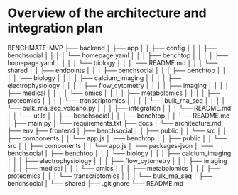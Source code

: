 # Overview of the architecture and integration plan

BENCHMATE-MVP
├── backend
│   ├── app
│   │   ├── config
│   │   │   ├── benchsocial
│   │   │   │   └── homepage.yaml
│   │   │   ├── benchtop
│   │   │   │   ├── homepage.yaml
│   │   │   │   └── biology
│   │   │   ├── README.md
│   │   │   └── shared
│   │   ├── endpoints
│   │   │   ├── benchsocial
│   │   │   ├── benchtop
│   │   │   │   └── biology
│   │   │   │       ├── calcium_imaging
│   │   │   │       ├── electrophysiology
│   │   │   │       ├── flow_cytometry
│   │   │   │       ├── imaging
│   │   │   │       ├── medical
│   │   │   │       └── omics
│   │   │   │           ├── metabolomics
│   │   │   │           ├── proteomics
│   │   │   │           └── transcriptomics
│   │   │   │               └── bulk_rna_seq
│   │   │   │                   └── bulk_rna_seq_volcano.py
│   │   │   ├── integration
│   │   │   └── README.md
│   │   └── utils
│   │       ├── benchsocial
│   │       ├── benchtop
│   │       └── README.md
│   ├── main.py
│   └── requirements.txt
├── docs
│   └── architecture.md
├── env
├── frontend
│   ├── benchsocial
│   │   ├── public
│   │   └── src
│   │       ├── components
│   │       └── app.js
│   ├── benchtop
│   │   ├── public
│   │   └── src
│   │       ├── components
│   │       └── app.js
│   └──  packages-json
│       ├── benchsocial
│       ├── benchtop
│       │   │   └── biology
│       │   │       ├── calcium_imaging
│       │   │       ├── electrophysiology
│       │   │       ├── flow_cytometry
│       │   │       ├── imaging
│       │   │       ├── medical
│       │   │       └── omics
│       │   │           ├── metabolomics
│       │   │           ├── proteomics
│       │   │           └── transcriptomics
│       │   │               └── bulk_rna_seq
│       ├── benchsocial
│       └── shared
├── .gitignore
└── README.md
